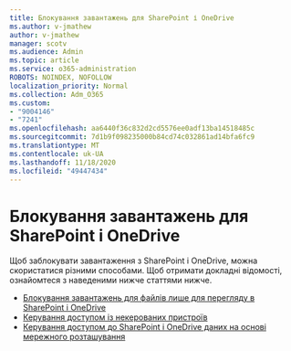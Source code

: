 ```yaml
---
title: Блокування завантажень для SharePoint і OneDrive
ms.author: v-jmathew
author: v-jmathew
manager: scotv
ms.audience: Admin
ms.topic: article
ms.service: o365-administration
ROBOTS: NOINDEX, NOFOLLOW
localization_priority: Normal
ms.collection: Adm_O365
ms.custom:
- "9004146"
- "7241"
ms.openlocfilehash: aa6440f36c832d2cd5576ee0adf13ba14518485c
ms.sourcegitcommit: 7d1b9f098235000b84cd74c032861ad14bfa6fc9
ms.translationtype: MT
ms.contentlocale: uk-UA
ms.lasthandoff: 11/18/2020
ms.locfileid: "49447434"
---
```

# <a name="block-downloads-for-sharepoint-and-onedrive"></a>Блокування завантажень для SharePoint і OneDrive

Щоб заблокувати завантаження з SharePoint і OneDrive, можна скористатися різними способами. Щоб отримати докладні відомості, ознайомтеся з наведеними нижче статтями нижче.

- [Блокування завантажень для файлів лише для перегляду в SharePoint і OneDrive](https://support.microsoft.com/office/block-downloads-for-view-only-files-in-sharepoint-and-onedrive-6051184b-62ac-4149-b874-13dcd40ef91e)
- [Керування доступом із некерованих пристроїв](https://docs.microsoft.com/sharepoint/control-access-from-unmanaged-devices)
- [Керування доступом до SharePoint і OneDrive даних на основі мережного розташування](https://docs.microsoft.com/sharepoint/control-access-based-on-network-location)
